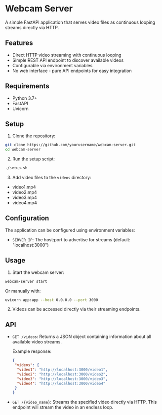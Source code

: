 # Webcam Server

A simple FastAPI application that serves video files as continuous looping streams directly via HTTP.

## Features

- Direct HTTP video streaming with continuous looping
- Simple REST API endpoint to discover available videos
- Configurable via environment variables
- No web interface - pure API endpoints for easy integration

## Requirements

- Python 3.7+
- FastAPI
- Uvicorn

## Setup

1. Clone the repository:
  ```bash
  git clone https://github.com/yourusername/webcam-server.git
  cd webcam-server
  ```

2. Run the setup script:
  ```bash
  ./setup.sh
  ```

3. Add video files to the `videos` directory:
  - video1.mp4
  - video2.mp4
  - video3.mp4
  - video4.mp4

## Configuration

The application can be configured using environment variables:
- `SERVER_IP`: The host:port to advertise for streams (default: "localhost:3000")

## Usage

1. Start the webcam server:
  ```bash
  webcam-server start
  ```
  
  Or manually with:
  ```bash
  uvicorn app:app --host 0.0.0.0 --port 3000
  ```

2. Videos can be accessed directly via their streaming endpoints.

## API

- `GET /videos`: Returns a JSON object containing information about all available video streams.
  
  Example response:
  ```json
  {
   "videos": {
    "video1": "http://localhost:3000/video1",
    "video2": "http://localhost:3000/video2",
    "video3": "http://localhost:3000/video3",
    "video4": "http://localhost:3000/video4"
   }
  }
  ```

- `GET /{video_name}`: Streams the specified video directly via HTTP.
  This endpoint will stream the video in an endless loop.